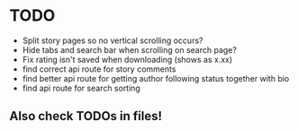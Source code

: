 # TODO

 - Split story pages so no vertical scrolling occurs?
 - Hide tabs and search bar when scrolling on search page?
 - Fix rating isn't saved when downloading (shows as x.xx)
 - find correct api route for story comments
 - find better api route for getting author following status together with bio
 - find api route for search sorting


## Also check TODOs in files!